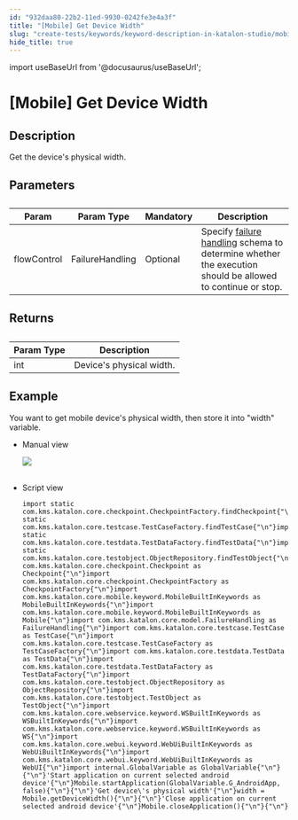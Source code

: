 ```yaml
---
id: "932daa80-22b2-11ed-9930-0242fe3e4a3f"
title: "[Mobile] Get Device Width"
slug: "create-tests/keywords/keyword-description-in-katalon-studio/mobile-keywords/mobile-get-device-width"
hide_title: true
---
```

import useBaseUrl from '@docusaurus/useBaseUrl';


# <a id="id_0" class="anchor_top_offset"/><a id="ariaid-title1" class="anchor_top_offset"/>[Mobile] Get Device Width


## <a id="id_0__id_1" class="anchor_top_offset"/>Description  

              
<p xmlns="http://www.w3.org/1999/xhtml" className="p">Get the device's physical width.</p> 
      

## <a id="id_0__id_2" class="anchor_top_offset"/>Parameters  

              
<table xmlns="http://www.w3.org/1999/xhtml" className="table anchor_top_offset" id="id_0__9cc8c94a-68a3-499f-9dbb-289729acfa70"><caption /><thead className="thead"><tr className><th className="entry anchor_top_offset" id="id_0__9cc8c94a-68a3-499f-9dbb-289729acfa70__entry__1">Param</th><th className="entry anchor_top_offset" id="id_0__9cc8c94a-68a3-499f-9dbb-289729acfa70__entry__2">Param Type</th><th className="entry anchor_top_offset" id="id_0__9cc8c94a-68a3-499f-9dbb-289729acfa70__entry__3">Mandatory</th><th className="entry anchor_top_offset" id="id_0__9cc8c94a-68a3-499f-9dbb-289729acfa70__entry__4">Description</th></tr></thead><tbody className="tbody"><tr className><td className="entry" headers="id_0__9cc8c94a-68a3-499f-9dbb-289729acfa70__entry__1 id_0__9cc8c94a-68a3-499f-9dbb-289729acfa70__entry__2 id_0__9cc8c94a-68a3-499f-9dbb-289729acfa70__entry__3 id_0__9cc8c94a-68a3-499f-9dbb-289729acfa70__entry__4 ">flowControl</td><td className="entry" headers="id_0__9cc8c94a-68a3-499f-9dbb-289729acfa70__entry__1 id_0__9cc8c94a-68a3-499f-9dbb-289729acfa70__entry__2 id_0__9cc8c94a-68a3-499f-9dbb-289729acfa70__entry__3 id_0__9cc8c94a-68a3-499f-9dbb-289729acfa70__entry__4 ">FailureHandling</td><td className="entry" headers="id_0__9cc8c94a-68a3-499f-9dbb-289729acfa70__entry__1 id_0__9cc8c94a-68a3-499f-9dbb-289729acfa70__entry__2 id_0__9cc8c94a-68a3-499f-9dbb-289729acfa70__entry__3 id_0__9cc8c94a-68a3-499f-9dbb-289729acfa70__entry__4 ">Optional</td><td className="entry" headers="id_0__9cc8c94a-68a3-499f-9dbb-289729acfa70__entry__1 id_0__9cc8c94a-68a3-499f-9dbb-289729acfa70__entry__2 id_0__9cc8c94a-68a3-499f-9dbb-289729acfa70__entry__3 id_0__9cc8c94a-68a3-499f-9dbb-289729acfa70__entry__4 ">Specify <a className="xref" href="/maintain/configure-failure-handling-settings-in-katalon-studio">failure handling</a> schema to         determine whether the execution should be allowed to continue or         stop.</td></tr></tbody></table> 
      

## <a id="id_0__id_3" class="anchor_top_offset"/>Returns 

              
<table xmlns="http://www.w3.org/1999/xhtml" className="table anchor_top_offset" id="id_0__68a61232-d54f-43a2-a826-c5053ee0026f"><caption /><thead className="thead"><tr className><th className="entry anchor_top_offset" id="id_0__68a61232-d54f-43a2-a826-c5053ee0026f__entry__1">Param Type</th><th className="entry anchor_top_offset" id="id_0__68a61232-d54f-43a2-a826-c5053ee0026f__entry__2">Description</th></tr></thead><tbody className="tbody"><tr className><td className="entry" headers="id_0__68a61232-d54f-43a2-a826-c5053ee0026f__entry__1 id_0__68a61232-d54f-43a2-a826-c5053ee0026f__entry__2 ">int</td><td className="entry" headers="id_0__68a61232-d54f-43a2-a826-c5053ee0026f__entry__1 id_0__68a61232-d54f-43a2-a826-c5053ee0026f__entry__2 ">Device's physical width.</td></tr></tbody></table> 
      

## <a id="id_0__id_4" class="anchor_top_offset"/>Example 

              
<p xmlns="http://www.w3.org/1999/xhtml" className="p">You want to get mobile device's physical width, then store it   into "width" variable.</p> 
      
<ul xmlns="http://www.w3.org/1999/xhtml" className="ul"><li className="li">     <p className="p">Manual view</p>     <p className="p">       <img className="image" src={useBaseUrl("https://github.com/katalon-studio/docs-images/raw/master/katalon-studio/docs/mobile-get-device-width/image2017-3-3-143A63A28.png")} /><br /><br />     </p>   </li><li className="li">     <p className="p">Script view </p>     <pre className="pre codeblock"><code>import static com.kms.katalon.core.checkpoint.CheckpointFactory.findCheckpoint{"\n"}import static com.kms.katalon.core.testcase.TestCaseFactory.findTestCase{"\n"}import static com.kms.katalon.core.testdata.TestDataFactory.findTestData{"\n"}import static com.kms.katalon.core.testobject.ObjectRepository.findTestObject{"\n"}import com.kms.katalon.core.checkpoint.Checkpoint as Checkpoint{"\n"}import com.kms.katalon.core.checkpoint.CheckpointFactory as CheckpointFactory{"\n"}import com.kms.katalon.core.mobile.keyword.MobileBuiltInKeywords as MobileBuiltInKeywords{"\n"}import com.kms.katalon.core.mobile.keyword.MobileBuiltInKeywords as Mobile{"\n"}import com.kms.katalon.core.model.FailureHandling as FailureHandling{"\n"}import com.kms.katalon.core.testcase.TestCase as TestCase{"\n"}import com.kms.katalon.core.testcase.TestCaseFactory as TestCaseFactory{"\n"}import com.kms.katalon.core.testdata.TestData as TestData{"\n"}import com.kms.katalon.core.testdata.TestDataFactory as TestDataFactory{"\n"}import com.kms.katalon.core.testobject.ObjectRepository as ObjectRepository{"\n"}import com.kms.katalon.core.testobject.TestObject as TestObject{"\n"}import com.kms.katalon.core.webservice.keyword.WSBuiltInKeywords as WSBuiltInKeywords{"\n"}import com.kms.katalon.core.webservice.keyword.WSBuiltInKeywords as WS{"\n"}import com.kms.katalon.core.webui.keyword.WebUiBuiltInKeywords as WebUiBuiltInKeywords{"\n"}import com.kms.katalon.core.webui.keyword.WebUiBuiltInKeywords as WebUI{"\n"}import internal.GlobalVariable as GlobalVariable{"\n"}{"\n"}'Start application on current selected android device'{"\n"}Mobile.startApplication(GlobalVariable.G_AndroidApp, false){"\n"}{"\n"}'Get device\'s physical width'{"\n"}width = Mobile.getDeviceWidth(){"\n"}{"\n"}'Close application on current selected android device'{"\n"}Mobile.closeApplication(){"\n"}{"\n"}</code></pre>   </li></ul> 
      
